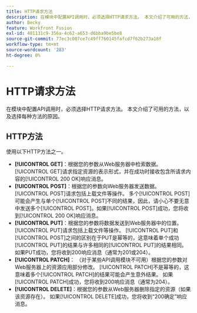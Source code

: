 ```yaml
---
title: HTTP请求方法
description: 在模块中配置API调用时，必须选择HTTP请求方法。 本文介绍了可用的方法，以及选择每种方法的原因。
author: Becky
feature: Workfront Fusion
exl-id: 481131c9-356a-4c62-a653-d6bba9be5be8
source-git-commit: 77ec3c007ce7c49ff760145fafcd7f62b273a18f
workflow-type: tm+mt
source-wordcount: '283'
ht-degree: 0%

---
```


# HTTP请求方法

在模块中配置API调用时，必须选择HTTP请求方法。 本文介绍了可用的方法，以及选择每种方法的原因。

## HTTP方法

使用以下HTTP方法之一。

* **[!UICONTROL GET]**：根据您的参数从Web服务器中检索数据。 [!UICONTROL GET]请求指定资源的表示形式，并在成功时接收包含所请求内容的[!UICONTROL 200 OK]响应消息。
* **[!UICONTROL POST]**：根据您的参数向Web服务器发送数据。 [!UICONTROL POST]请求包括上载文件等操作。 多个[!UICONTROL POST]可能会产生与单个[!UICONTROL POST]不同的结果，因此，请小心不要无意中发送多个[!UICONTROL POST]。如果[!UICONTROL POST]成功，您将收到[!UICONTROL 200 OK]响应消息。
* **[!UICONTROL PUT]**：根据您的参数将数据发送到Web服务器中的位置。 [!UICONTROL PUT]请求包括上载文件等操作。 [!UICONTROL PUT]和[!UICONTROL POST]之间的区别在于PUT是幂等的，这意味着单个成功[!UICONTROL PUT]的结果与许多相同的[!UICONTROL PUT]的结果相同。如果PUT成功，您将收到200响应消息（通常为201或204）。
* **[!UICONTROL PATCH]**： （对于某些API调用模块不可用）根据您的参数对Web服务器上的资源应用部分修改。 [!UICONTROL PATCH]不是幂等的，这意味着多个[!UICONTROL PATCH]的结果可能会产生意外结果。 如果[!UICONTROL PATCH]成功，您将收到200响应消息（通常为204）。
* **[!UICONTROL DELETE]**：根据您的参数从Web服务器删除指定的资源（如果该资源存在）。 如果[!UICONTROL DELETE]成功，您将收到“200确定”响应消息。
